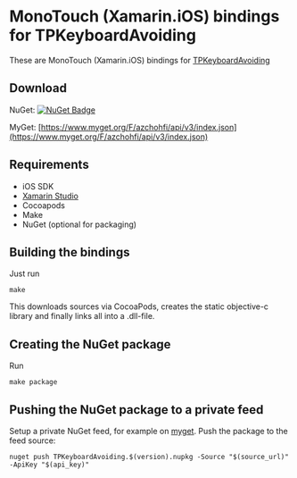 # MonoTouch (Xamarin.iOS) bindings for TPKeyboardAvoiding

These are MonoTouch (Xamarin.iOS) bindings for [TPKeyboardAvoiding](https://github.com/michaeltyson/TPKeyboardAvoiding)

## Download

NuGet: [![NuGet Badge](https://chohfi.visualstudio.com/_apis/public/build/definitions/5b5d5fff-9579-4b1f-bf21-d91546af9f53/15/badge)](https://www.nuget.org/packages/TPKeyboardAvoiding.Binding/)

MyGet: [https://www.myget.org/F/azchohfi/api/v3/index.json](https://www.myget.org/F/azchohfi/api/v3/index.json)

## Requirements

* iOS SDK
* [Xamarin Studio](https://xamarin.com/studio)
* Cocoapods
* Make
* NuGet (optional for packaging)

## Building the bindings

Just run

	make

This downloads sources via CocoaPods, creates the static objective-c library and finally links all into a .dll-file. 

## Creating the NuGet package

Run

	make package

## Pushing the NuGet package to a private feed

Setup a private NuGet feed, for example on [myget](https://www.myget.org/).
Push the package to the feed source:

	nuget push TPKeyboardAvoiding.$(version).nupkg -Source "$(source_url)" -ApiKey "$(api_key)"
